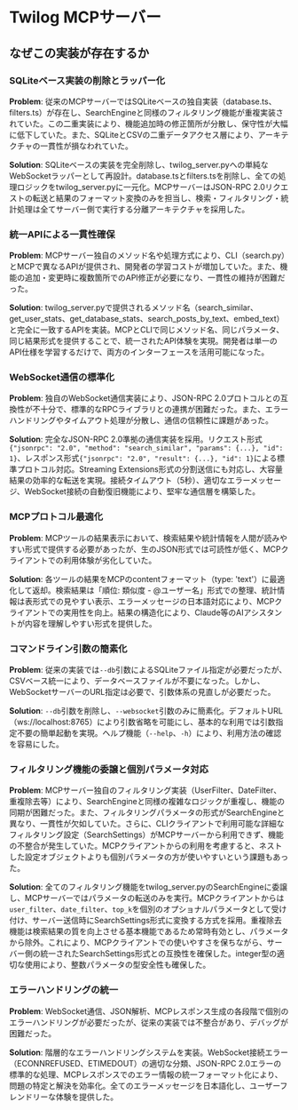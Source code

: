 # Twilog MCPサーバー

## なぜこの実装が存在するか

### SQLiteベース実装の削除とラッパー化
**Problem**: 従来のMCPサーバーではSQLiteベースの独自実装（database.ts、filters.ts）が存在し、SearchEngineと同様のフィルタリング機能が重複実装されていた。この二重実装により、機能追加時の修正箇所が分散し、保守性が大幅に低下していた。また、SQLiteとCSVの二重データアクセス層により、アーキテクチャの一貫性が損なわれていた。

**Solution**: SQLiteベースの実装を完全削除し、twilog_server.pyへの単純なWebSocketラッパーとして再設計。database.tsとfilters.tsを削除し、全ての処理ロジックをtwilog_server.pyに一元化。MCPサーバーはJSON-RPC 2.0リクエストの転送と結果のフォーマット変換のみを担当し、検索・フィルタリング・統計処理は全てサーバー側で実行する分離アーキテクチャを採用した。

### 統一APIによる一貫性確保
**Problem**: MCPサーバー独自のメソッド名や処理方式により、CLI（search.py）とMCPで異なるAPIが提供され、開発者の学習コストが増加していた。また、機能の追加・変更時に複数箇所でのAPI修正が必要になり、一貫性の維持が困難だった。

**Solution**: twilog_server.pyで提供されるメソッド名（search_similar、get_user_stats、get_database_stats、search_posts_by_text、embed_text）と完全に一致するAPIを実装。MCPとCLIで同じメソッド名、同じパラメータ、同じ結果形式を提供することで、統一されたAPI体験を実現。開発者は単一のAPI仕様を学習するだけで、両方のインターフェースを活用可能になった。

### WebSocket通信の標準化
**Problem**: 独自のWebSocket通信実装により、JSON-RPC 2.0プロトコルとの互換性が不十分で、標準的なRPCライブラリとの連携が困難だった。また、エラーハンドリングやタイムアウト処理が分散し、通信の信頼性に課題があった。

**Solution**: 完全なJSON-RPC 2.0準拠の通信実装を採用。リクエスト形式`{"jsonrpc": "2.0", "method": "search_similar", "params": {...}, "id": 1}`、レスポンス形式`{"jsonrpc": "2.0", "result": {...}, "id": 1}`による標準プロトコル対応。Streaming Extensions形式の分割送信にも対応し、大容量結果の効率的な転送を実現。接続タイムアウト（5秒）、適切なエラーメッセージ、WebSocket接続の自動復旧機能により、堅牢な通信層を構築した。

### MCPプロトコル最適化
**Problem**: MCPツールの結果表示において、検索結果や統計情報を人間が読みやすい形式で提供する必要があったが、生のJSON形式では可読性が低く、MCPクライアントでの利用体験が劣化していた。

**Solution**: 各ツールの結果をMCPのcontentフォーマット（type: 'text'）に最適化して返却。検索結果は「順位: 類似度 - @ユーザー名」形式での整理、統計情報は表形式での見やすい表示、エラーメッセージの日本語対応により、MCPクライアントでの実用性を向上。結果の構造化により、Claude等のAIアシスタントが内容を理解しやすい形式を提供した。

### コマンドライン引数の簡素化
**Problem**: 従来の実装では`--db`引数によるSQLiteファイル指定が必要だったが、CSVベース統一により、データベースファイルが不要になった。しかし、WebSocketサーバーのURL指定は必要で、引数体系の見直しが必要だった。

**Solution**: `--db`引数を削除し、`--websocket`引数のみに簡素化。デフォルトURL（ws://localhost:8765）により引数省略を可能にし、基本的な利用では引数指定不要の簡単起動を実現。ヘルプ機能（`--help`、`-h`）により、利用方法の確認を容易にした。

### フィルタリング機能の委譲と個別パラメータ対応
**Problem**: MCPサーバー独自のフィルタリング実装（UserFilter、DateFilter、重複除去等）により、SearchEngineと同様の複雑なロジックが重複し、機能の同期が困難だった。また、フィルタリングパラメータの形式がSearchEngineと異なり、一貫性が欠如していた。さらに、CLIクライアントで利用可能な詳細なフィルタリング設定（SearchSettings）がMCPサーバーから利用できず、機能の不整合が発生していた。MCPクライアントからの利用を考慮すると、ネストした設定オブジェクトよりも個別パラメータの方が使いやすいという課題もあった。

**Solution**: 全てのフィルタリング機能をtwilog_server.pyのSearchEngineに委譲し、MCPサーバーではパラメータの転送のみを実行。MCPクライアントからは`user_filter`、`date_filter`、`top_k`を個別のオプショナルパラメータとして受け付け、サーバー送信時にSearchSettings形式に変換する方式を採用。重複除去機能は検索結果の質を向上させる基本機能であるため常時有効とし、パラメータから除外。これにより、MCPクライアントでの使いやすさを保ちながら、サーバー側の統一されたSearchSettings形式との互換性を確保した。integer型の適切な使用により、整数パラメータの型安全性も確保した。

### エラーハンドリングの統一
**Problem**: WebSocket通信、JSON解析、MCPレスポンス生成の各段階で個別のエラーハンドリングが必要だったが、従来の実装では不整合があり、デバッグが困難だった。

**Solution**: 階層的なエラーハンドリングシステムを実装。WebSocket接続エラー（ECONNREFUSED、ETIMEDOUT）の適切な分類、JSON-RPC 2.0エラーの標準的な処理、MCPレスポンスでのエラー情報の統一フォーマット化により、問題の特定と解決を効率化。全てのエラーメッセージを日本語化し、ユーザーフレンドリーな体験を提供した。